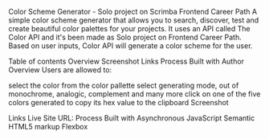 Color Scheme Generator - Solo project on Scrimba Frontend Career Path
A simple color scheme generator that allows you to search, discover, test and create beautiful color palettes for your projects. It uses an API called The Color API and it's been made as Solo project on Frontend Career Path. Based on user inputs, Color API will generate a color scheme for the user.

Table of contents
Overview
Screenshot
Links
Process
Built with
Author
Overview
Users are allowed to:

select the color from the color pallette
select generating mode, out of monochrome, analogic, complement and many more
click on one of the five colors generated to copy its hex value to the clipboard
Screenshot
 

Links
Live Site URL: 
Process
Built with
Asynchronous JavaScript
Semantic HTML5 markup
Flexbox